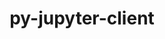 ---
title: "py-jupyter-client"
layout: cache
categories: [package, develop]
meta: {"compilers": ["gcc@=11.1.0", "gcc@=11.4.0", "gcc@=9.4.0", "oneapi@=2024.2.1"], "num_specs": 79, "num_specs_by_stack": {"data-vis-sdk": 9, "e4s": 13, "e4s-neoverse-v2": 14, "e4s-neoverse_v1": 6, "e4s-oneapi": 28, "e4s-power": 3, "root": 79}, "oss": ["ubuntu20.04", "ubuntu22.04"], "platforms": ["linux"], "stacks": ["data-vis-sdk", "e4s", "e4s-neoverse-v2", "e4s-neoverse_v1", "e4s-oneapi", "e4s-power", "root"], "targets": ["neoverse_v1", "neoverse_v2", "ppc64le", "x86_64_v3"], "versions": ["6.1.12", "8.2.0"]}
spec_details: [{"compiler": "gcc@=11.4.0", "hash": "43llxjtrrkizsvhrqrtrv5jqs7rmp77h", "os": "ubuntu22.04", "platform": "linux", "size": "-", "stacks": ["e4s-neoverse_v1", "root"], "target": "neoverse_v1", "variants": ["build_system=python_pip"], "versions": ["8.2.0"]}, {"compiler": "gcc@=11.4.0", "hash": "4lrr6ygop3n4nemdqfndv4jhblql7wc2", "os": "ubuntu22.04", "platform": "linux", "size": "-", "stacks": ["e4s-neoverse-v2", "root"], "target": "neoverse_v2", "variants": ["build_system=python_pip"], "versions": ["8.2.0"]}, {"compiler": "gcc@=11.4.0", "hash": "4tuqemdlfdijg3pvh56jzxybdh6627e4", "os": "ubuntu22.04", "platform": "linux", "size": "-", "stacks": ["e4s-neoverse_v1", "root"], "target": "neoverse_v1", "variants": ["build_system=python_pip"], "versions": ["8.2.0"]}, {"compiler": "gcc@=11.4.0", "hash": "5pimnsdqajgf6njdtrqemx7wuyzp2kf5", "os": "ubuntu22.04", "platform": "linux", "size": "-", "stacks": ["e4s-neoverse-v2", "root"], "target": "neoverse_v2", "variants": ["build_system=python_pip"], "versions": ["8.2.0"]}, {"compiler": "gcc@=11.4.0", "hash": "6nbdgfbb26ligfsr2rpd7xu4xwc3sgv6", "os": "ubuntu22.04", "platform": "linux", "size": "-", "stacks": ["e4s", "root"], "target": "x86_64_v3", "variants": ["build_system=python_pip"], "versions": ["8.2.0"]}, {"compiler": "gcc@=11.4.0", "hash": "6x6gf2w5m6bq6heywnotq2pedlxd3mr6", "os": "ubuntu22.04", "platform": "linux", "size": "-", "stacks": ["e4s-neoverse_v1", "root"], "target": "neoverse_v1", "variants": ["build_system=python_pip"], "versions": ["8.2.0"]}, {"compiler": "gcc@=11.1.0", "hash": "7f2z43suvnmm5wwss35lkgnr2qczxmgl", "os": "ubuntu20.04", "platform": "linux", "size": "-", "stacks": ["data-vis-sdk", "root"], "target": "x86_64_v3", "variants": ["build_system=python_pip"], "versions": ["8.2.0"]}, {"compiler": "oneapi@=2024.2.1", "hash": "7frbad37czjo3kdu4lsad3qeph65jdqy", "os": "ubuntu22.04", "platform": "linux", "size": "-", "stacks": ["e4s-oneapi", "root"], "target": "x86_64_v3", "variants": ["build_system=python_pip"], "versions": ["6.1.12"]}, {"compiler": "oneapi@=2024.2.1", "hash": "7ohsjziture6dzuyzojtn6wz3ce5gkle", "os": "ubuntu22.04", "platform": "linux", "size": "-", "stacks": ["e4s-oneapi", "root"], "target": "x86_64_v3", "variants": ["build_system=python_pip"], "versions": ["8.2.0"]}, {"compiler": "oneapi@=2024.2.1", "hash": "a7pm2tiok5ezi72lyz6d6xer732i4eps", "os": "ubuntu22.04", "platform": "linux", "size": "-", "stacks": ["e4s-oneapi", "root"], "target": "x86_64_v3", "variants": ["build_system=python_pip"], "versions": ["8.2.0"]}, {"compiler": "gcc@=11.4.0", "hash": "aklfgwz5kcb2ldeyzfwqvq6e3hebdsdz", "os": "ubuntu22.04", "platform": "linux", "size": "-", "stacks": ["e4s", "root"], "target": "x86_64_v3", "variants": ["build_system=python_pip"], "versions": ["8.2.0"]}, {"compiler": "gcc@=11.4.0", "hash": "bmeakf7y5xksmcwq7bps2bk3nnyxbcdh", "os": "ubuntu22.04", "platform": "linux", "size": "-", "stacks": ["e4s", "root"], "target": "x86_64_v3", "variants": ["build_system=python_pip"], "versions": ["8.2.0"]}, {"compiler": "oneapi@=2024.2.1", "hash": "buroyepfr4z5y7cc6q5azaqbxybg34dm", "os": "ubuntu22.04", "platform": "linux", "size": "-", "stacks": ["e4s-oneapi", "root"], "target": "x86_64_v3", "variants": ["build_system=python_pip"], "versions": ["8.2.0"]}, {"compiler": "oneapi@=2024.2.1", "hash": "ccuk7zf7kbvxlet3xivjb26m55mj5rr2", "os": "ubuntu22.04", "platform": "linux", "size": "-", "stacks": ["e4s-oneapi", "root"], "target": "x86_64_v3", "variants": ["build_system=python_pip"], "versions": ["8.2.0"]}, {"compiler": "oneapi@=2024.2.1", "hash": "cv2zumt4oquxa2oovvun32k37uxy24wy", "os": "ubuntu22.04", "platform": "linux", "size": "-", "stacks": ["e4s-oneapi", "root"], "target": "x86_64_v3", "variants": ["build_system=python_pip"], "versions": ["8.2.0"]}, {"compiler": "gcc@=11.4.0", "hash": "dju676x2isy7noksh6tow4lpxvkaor5r", "os": "ubuntu22.04", "platform": "linux", "size": "-", "stacks": ["e4s", "root"], "target": "x86_64_v3", "variants": ["build_system=python_pip"], "versions": ["8.2.0"]}, {"compiler": "oneapi@=2024.2.1", "hash": "ed76kyux3b36bz5zeeppwkmak5ghlfrs", "os": "ubuntu22.04", "platform": "linux", "size": "-", "stacks": ["e4s-oneapi", "root"], "target": "x86_64_v3", "variants": ["build_system=python_pip"], "versions": ["8.2.0"]}, {"compiler": "oneapi@=2024.2.1", "hash": "eife6xbv65rty6734kdp5ss5akh6oqg6", "os": "ubuntu22.04", "platform": "linux", "size": "-", "stacks": ["e4s-oneapi", "root"], "target": "x86_64_v3", "variants": ["build_system=python_pip"], "versions": ["8.2.0"]}, {"compiler": "gcc@=11.4.0", "hash": "ev22s4n7lbf7baviudnq4g2lmdfi4nh3", "os": "ubuntu22.04", "platform": "linux", "size": "-", "stacks": ["e4s-neoverse_v1", "root"], "target": "neoverse_v1", "variants": ["build_system=python_pip"], "versions": ["8.2.0"]}, {"compiler": "oneapi@=2024.2.1", "hash": "f566knjewaukpgx7v2k4hpt6cvylm34k", "os": "ubuntu22.04", "platform": "linux", "size": "-", "stacks": ["e4s-oneapi", "root"], "target": "x86_64_v3", "variants": ["build_system=python_pip"], "versions": ["8.2.0"]}, {"compiler": "oneapi@=2024.2.1", "hash": "fifhiu4vniy6istyxjrmtz6f2aoub66c", "os": "ubuntu22.04", "platform": "linux", "size": "-", "stacks": ["e4s-oneapi", "root"], "target": "x86_64_v3", "variants": ["build_system=python_pip"], "versions": ["8.2.0"]}, {"compiler": "oneapi@=2024.2.1", "hash": "ftcekd7lk4gegbr5qqqtucuobzkzksw7", "os": "ubuntu22.04", "platform": "linux", "size": "-", "stacks": ["e4s-oneapi", "root"], "target": "x86_64_v3", "variants": ["build_system=python_pip"], "versions": ["6.1.12"]}, {"compiler": "oneapi@=2024.2.1", "hash": "fx4ac3wnb5bjofttnd5ojvl6y3meo4jg", "os": "ubuntu22.04", "platform": "linux", "size": "-", "stacks": ["e4s-oneapi", "root"], "target": "x86_64_v3", "variants": ["build_system=python_pip"], "versions": ["6.1.12"]}, {"compiler": "gcc@=11.4.0", "hash": "guxesrt27cvss7lxmglsu65ukqulfiyd", "os": "ubuntu22.04", "platform": "linux", "size": "-", "stacks": ["e4s-neoverse-v2", "root"], "target": "neoverse_v2", "variants": ["build_system=python_pip"], "versions": ["8.2.0"]}, {"compiler": "oneapi@=2024.2.1", "hash": "hfdrdbjvzgftr3nivngdotwdtqgumguf", "os": "ubuntu22.04", "platform": "linux", "size": "-", "stacks": ["e4s-oneapi", "root"], "target": "x86_64_v3", "variants": ["build_system=python_pip"], "versions": ["8.2.0"]}, {"compiler": "oneapi@=2024.2.1", "hash": "hmfbb6nxxw2r6w5h7545glam7kftfqdk", "os": "ubuntu22.04", "platform": "linux", "size": "-", "stacks": ["e4s-oneapi", "root"], "target": "x86_64_v3", "variants": ["build_system=python_pip"], "versions": ["6.1.12"]}, {"compiler": "gcc@=11.4.0", "hash": "huuk755cenqusf5c5yxnweiestqacfoe", "os": "ubuntu22.04", "platform": "linux", "size": "-", "stacks": ["e4s", "root"], "target": "x86_64_v3", "variants": ["build_system=python_pip"], "versions": ["8.2.0"]}, {"compiler": "gcc@=11.1.0", "hash": "idrbbjafpdftq6xj3gq5ejv3k5jwmyhh", "os": "ubuntu20.04", "platform": "linux", "size": "-", "stacks": ["data-vis-sdk", "root"], "target": "x86_64_v3", "variants": ["build_system=python_pip"], "versions": ["8.2.0"]}, {"compiler": "gcc@=11.4.0", "hash": "ihaassdgmieerqc5cegx7yzodikeehrm", "os": "ubuntu22.04", "platform": "linux", "size": "-", "stacks": ["e4s-neoverse-v2", "root"], "target": "neoverse_v2", "variants": ["build_system=python_pip"], "versions": ["8.2.0"]}, {"compiler": "gcc@=9.4.0", "hash": "ikoe7ezqiolmaytq3ku6yrzrl3smro5g", "os": "ubuntu20.04", "platform": "linux", "size": "-", "stacks": ["e4s-power", "root"], "target": "ppc64le", "variants": ["build_system=python_pip"], "versions": ["8.2.0"]}, {"compiler": "gcc@=11.4.0", "hash": "jbimtbsz4y2t3i4kxw3zg2juaxhfmrou", "os": "ubuntu22.04", "platform": "linux", "size": "-", "stacks": ["e4s-neoverse-v2", "root"], "target": "neoverse_v2", "variants": ["build_system=python_pip"], "versions": ["8.2.0"]}, {"compiler": "gcc@=11.4.0", "hash": "ke4mlootlmmmia52ptlwxprsyrloq4vy", "os": "ubuntu22.04", "platform": "linux", "size": "-", "stacks": ["e4s-neoverse-v2", "root"], "target": "neoverse_v2", "variants": ["build_system=python_pip"], "versions": ["8.2.0"]}, {"compiler": "gcc@=11.4.0", "hash": "kmi6vemc5ycrtizafocx4zxi5zmdrl52", "os": "ubuntu22.04", "platform": "linux", "size": "-", "stacks": ["e4s-neoverse-v2", "root"], "target": "neoverse_v2", "variants": ["build_system=python_pip"], "versions": ["8.2.0"]}, {"compiler": "gcc@=11.1.0", "hash": "l3g6dorlheqgtlrvv55hpfmnhjua5t6s", "os": "ubuntu20.04", "platform": "linux", "size": "-", "stacks": ["data-vis-sdk", "root"], "target": "x86_64_v3", "variants": ["build_system=python_pip"], "versions": ["8.2.0"]}, {"compiler": "gcc@=11.4.0", "hash": "lhg7qwtzugj32zdor6hd27vvxwqwqkkf", "os": "ubuntu22.04", "platform": "linux", "size": "-", "stacks": ["e4s-neoverse-v2", "root"], "target": "neoverse_v2", "variants": ["build_system=python_pip"], "versions": ["8.2.0"]}, {"compiler": "gcc@=11.1.0", "hash": "lmwha4ozz6j63dyat5g6s477w6wzck4f", "os": "ubuntu20.04", "platform": "linux", "size": "-", "stacks": ["data-vis-sdk", "root"], "target": "x86_64_v3", "variants": ["build_system=python_pip"], "versions": ["8.2.0"]}, {"compiler": "oneapi@=2024.2.1", "hash": "lt3oo5ymjojvqzihihspng437jby7erc", "os": "ubuntu22.04", "platform": "linux", "size": "-", "stacks": ["e4s-oneapi", "root"], "target": "x86_64_v3", "variants": ["build_system=python_pip"], "versions": ["8.2.0"]}, {"compiler": "oneapi@=2024.2.1", "hash": "lu2z3qvjdtadopabcyz43yn7teve5mzp", "os": "ubuntu22.04", "platform": "linux", "size": "-", "stacks": ["e4s-oneapi", "root"], "target": "x86_64_v3", "variants": ["build_system=python_pip"], "versions": ["8.2.0"]}, {"compiler": "oneapi@=2024.2.1", "hash": "lvopc5b5e4yojquwbvvfowubw3x63chf", "os": "ubuntu22.04", "platform": "linux", "size": "-", "stacks": ["root"], "target": "x86_64_v3", "variants": ["build_system=python_pip"], "versions": ["8.2.0"]}, {"compiler": "gcc@=11.1.0", "hash": "m6vqttsopue26xraajyr6q7cf2rm7vkt", "os": "ubuntu20.04", "platform": "linux", "size": "-", "stacks": ["data-vis-sdk", "root"], "target": "x86_64_v3", "variants": ["build_system=python_pip"], "versions": ["8.2.0"]}, {"compiler": "oneapi@=2024.2.1", "hash": "mcr6syp5v56lvukvheatjf3ugaujaact", "os": "ubuntu22.04", "platform": "linux", "size": "-", "stacks": ["e4s-oneapi", "root"], "target": "x86_64_v3", "variants": ["build_system=python_pip"], "versions": ["8.2.0"]}, {"compiler": "gcc@=11.1.0", "hash": "mhvqldjy6nl2decjpbtbfthyi7zbwmkt", "os": "ubuntu20.04", "platform": "linux", "size": "-", "stacks": ["data-vis-sdk", "root"], "target": "x86_64_v3", "variants": ["build_system=python_pip"], "versions": ["8.2.0"]}, {"compiler": "gcc@=11.4.0", "hash": "mhw2i6washl2osgdo5v52ujlosrorpfz", "os": "ubuntu22.04", "platform": "linux", "size": "-", "stacks": ["e4s", "root"], "target": "x86_64_v3", "variants": ["build_system=python_pip"], "versions": ["8.2.0"]}, {"compiler": "gcc@=11.1.0", "hash": "mi24plb2zzbszoo4iqlcpcxdaxc6353s", "os": "ubuntu20.04", "platform": "linux", "size": "-", "stacks": ["data-vis-sdk", "root"], "target": "x86_64_v3", "variants": ["build_system=python_pip"], "versions": ["8.2.0"]}, {"compiler": "gcc@=11.4.0", "hash": "mqvpjk7pc46xqa5saizf3vpiwhcmg3b4", "os": "ubuntu22.04", "platform": "linux", "size": "-", "stacks": ["e4s-neoverse-v2", "root"], "target": "neoverse_v2", "variants": ["build_system=python_pip"], "versions": ["8.2.0"]}, {"compiler": "oneapi@=2024.2.1", "hash": "mvypqrmonx5mwj2ydzf6u3lkttjrsrjv", "os": "ubuntu22.04", "platform": "linux", "size": "-", "stacks": ["root"], "target": "x86_64_v3", "variants": ["build_system=python_pip"], "versions": ["8.2.0"]}, {"compiler": "oneapi@=2024.2.1", "hash": "nh2uvcu6peb7rhztkivbu2czchssbpkz", "os": "ubuntu22.04", "platform": "linux", "size": "-", "stacks": ["e4s-oneapi", "root"], "target": "x86_64_v3", "variants": ["build_system=python_pip"], "versions": ["8.2.0"]}, {"compiler": "gcc@=11.4.0", "hash": "nks6rsehitis623lh7jdcpf4xez4quvb", "os": "ubuntu22.04", "platform": "linux", "size": "-", "stacks": ["e4s-neoverse-v2", "root"], "target": "neoverse_v2", "variants": ["build_system=python_pip"], "versions": ["8.2.0"]}, {"compiler": "oneapi@=2024.2.1", "hash": "nn6pms52czf4uya5f2osozflawjr4gab", "os": "ubuntu22.04", "platform": "linux", "size": "-", "stacks": ["root"], "target": "x86_64_v3", "variants": ["build_system=python_pip"], "versions": ["8.2.0"]}, {"compiler": "gcc@=11.4.0", "hash": "oqawwicobiy7lnyodxs7i2ri2ac2wrtr", "os": "ubuntu22.04", "platform": "linux", "size": "-", "stacks": ["e4s", "root"], "target": "x86_64_v3", "variants": ["build_system=python_pip"], "versions": ["8.2.0"]}, {"compiler": "gcc@=11.4.0", "hash": "pje3bxwfg4xrd25q6pgshgzuidxoba5d", "os": "ubuntu22.04", "platform": "linux", "size": "-", "stacks": ["root"], "target": "neoverse_v2", "variants": ["build_system=python_pip"], "versions": ["8.2.0"]}, {"compiler": "oneapi@=2024.2.1", "hash": "pszfltddb76ohkggwunlxhgk7rug6nn6", "os": "ubuntu22.04", "platform": "linux", "size": "-", "stacks": ["e4s-oneapi", "root"], "target": "x86_64_v3", "variants": ["build_system=python_pip"], "versions": ["6.1.12"]}, {"compiler": "gcc@=11.4.0", "hash": "qg5226prchjp2owzccmwgzj46u5etzil", "os": "ubuntu22.04", "platform": "linux", "size": "-", "stacks": ["root"], "target": "neoverse_v2", "variants": ["build_system=python_pip"], "versions": ["8.2.0"]}, {"compiler": "gcc@=11.4.0", "hash": "qwzby75svxfkaqdqrftdctfcvoyz4anp", "os": "ubuntu22.04", "platform": "linux", "size": "-", "stacks": ["e4s-neoverse-v2", "root"], "target": "neoverse_v2", "variants": ["build_system=python_pip"], "versions": ["8.2.0"]}, {"compiler": "gcc@=9.4.0", "hash": "r2b3isez763k45kccktkq4tlxjvgumwy", "os": "ubuntu20.04", "platform": "linux", "size": "-", "stacks": ["e4s-power", "root"], "target": "ppc64le", "variants": ["build_system=python_pip"], "versions": ["8.2.0"]}, {"compiler": "gcc@=11.4.0", "hash": "r7gt5ssn2n5dxmvpqijo3o5bw545c565", "os": "ubuntu22.04", "platform": "linux", "size": "-", "stacks": ["root"], "target": "x86_64_v3", "variants": ["build_system=python_pip"], "versions": ["8.2.0"]}, {"compiler": "oneapi@=2024.2.1", "hash": "rl2dnshjx2o75uqbgiy53zpjy25fcdsj", "os": "ubuntu22.04", "platform": "linux", "size": "-", "stacks": ["e4s-oneapi", "root"], "target": "x86_64_v3", "variants": ["build_system=python_pip"], "versions": ["8.2.0"]}, {"compiler": "gcc@=11.1.0", "hash": "rspaotpzb6wa7wwfcohaj6f4vkucxdw2", "os": "ubuntu20.04", "platform": "linux", "size": "-", "stacks": ["data-vis-sdk", "root"], "target": "x86_64_v3", "variants": ["build_system=python_pip"], "versions": ["8.2.0"]}, {"compiler": "gcc@=11.4.0", "hash": "ruthwxvepypynt7he6yzgkscs2hhdatm", "os": "ubuntu22.04", "platform": "linux", "size": "-", "stacks": ["e4s-neoverse-v2", "root"], "target": "neoverse_v2", "variants": ["build_system=python_pip"], "versions": ["8.2.0"]}, {"compiler": "gcc@=11.4.0", "hash": "sidfc66eaonamy3dlzigljhppq3qdyqf", "os": "ubuntu22.04", "platform": "linux", "size": "-", "stacks": ["e4s-neoverse_v1", "root"], "target": "neoverse_v1", "variants": ["build_system=python_pip"], "versions": ["8.2.0"]}, {"compiler": "gcc@=11.4.0", "hash": "sobtwylap4cj7jvid2cuzih2ypp6crns", "os": "ubuntu22.04", "platform": "linux", "size": "-", "stacks": ["e4s", "root"], "target": "x86_64_v3", "variants": ["build_system=python_pip"], "versions": ["8.2.0"]}, {"compiler": "oneapi@=2024.2.1", "hash": "tt7gw3r2gy7tdicz7za7tumk6pextl7o", "os": "ubuntu22.04", "platform": "linux", "size": "-", "stacks": ["e4s-oneapi", "root"], "target": "x86_64_v3", "variants": ["build_system=python_pip"], "versions": ["8.2.0"]}, {"compiler": "gcc@=11.4.0", "hash": "ty4k6iohdqcz4vhgg5srxd3p5b4wrcgn", "os": "ubuntu22.04", "platform": "linux", "size": "-", "stacks": ["e4s-neoverse-v2", "root"], "target": "neoverse_v2", "variants": ["build_system=python_pip"], "versions": ["8.2.0"]}, {"compiler": "gcc@=11.4.0", "hash": "uf7ehexisurkk3djntdw7icufoeu5soi", "os": "ubuntu22.04", "platform": "linux", "size": "-", "stacks": ["e4s", "root"], "target": "x86_64_v3", "variants": ["build_system=python_pip"], "versions": ["8.2.0"]}, {"compiler": "gcc@=11.4.0", "hash": "v5bsr2jhn6sem7x6wydickbew2iela4q", "os": "ubuntu22.04", "platform": "linux", "size": "-", "stacks": ["e4s", "root"], "target": "x86_64_v3", "variants": ["build_system=python_pip"], "versions": ["8.2.0"]}, {"compiler": "oneapi@=2024.2.1", "hash": "vfyzjvhwq5qimybmr65lgf4zhfg3pvaq", "os": "ubuntu22.04", "platform": "linux", "size": "-", "stacks": ["e4s-oneapi", "root"], "target": "x86_64_v3", "variants": ["build_system=python_pip"], "versions": ["8.2.0"]}, {"compiler": "oneapi@=2024.2.1", "hash": "vijiwvfjqwouju5uhczl4owip3qzleov", "os": "ubuntu22.04", "platform": "linux", "size": "-", "stacks": ["e4s-oneapi", "root"], "target": "x86_64_v3", "variants": ["build_system=python_pip"], "versions": ["8.2.0"]}, {"compiler": "oneapi@=2024.2.1", "hash": "vmvuw7u6oijlybfvgk5nguiafkz53vwr", "os": "ubuntu22.04", "platform": "linux", "size": "-", "stacks": ["e4s-oneapi", "root"], "target": "x86_64_v3", "variants": ["build_system=python_pip"], "versions": ["6.1.12"]}, {"compiler": "oneapi@=2024.2.1", "hash": "vrdwhh6afheugs3tck6kqnk6keozlv3w", "os": "ubuntu22.04", "platform": "linux", "size": "-", "stacks": ["e4s-oneapi", "root"], "target": "x86_64_v3", "variants": ["build_system=python_pip"], "versions": ["6.1.12"]}, {"compiler": "gcc@=9.4.0", "hash": "w2kd7vsxzh35uxdxn2tkxrro2m6trocy", "os": "ubuntu20.04", "platform": "linux", "size": "-", "stacks": ["e4s-power", "root"], "target": "ppc64le", "variants": ["build_system=python_pip"], "versions": ["8.2.0"]}, {"compiler": "oneapi@=2024.2.1", "hash": "w7yucjnagaso5d22kmxjs3c526lguoau", "os": "ubuntu22.04", "platform": "linux", "size": "-", "stacks": ["e4s-oneapi", "root"], "target": "x86_64_v3", "variants": ["build_system=python_pip"], "versions": ["8.2.0"]}, {"compiler": "gcc@=11.4.0", "hash": "xg7wufo3cgj7cas5rzrwuy5xbo2j6ugr", "os": "ubuntu22.04", "platform": "linux", "size": "-", "stacks": ["e4s-neoverse_v1", "root"], "target": "neoverse_v1", "variants": ["build_system=python_pip"], "versions": ["8.2.0"]}, {"compiler": "oneapi@=2024.2.1", "hash": "xwfg5lodpetit3uwm3zn6tlnuyooca4v", "os": "ubuntu22.04", "platform": "linux", "size": "-", "stacks": ["e4s-oneapi", "root"], "target": "x86_64_v3", "variants": ["build_system=python_pip"], "versions": ["8.2.0"]}, {"compiler": "gcc@=11.4.0", "hash": "y6gieogfyka4xolz4q3pihzgoknr7ou4", "os": "ubuntu22.04", "platform": "linux", "size": "-", "stacks": ["e4s", "root"], "target": "x86_64_v3", "variants": ["build_system=python_pip"], "versions": ["8.2.0"]}, {"compiler": "oneapi@=2024.2.1", "hash": "yanylmgb5ssd2odxp6zwpcluypdmggif", "os": "ubuntu22.04", "platform": "linux", "size": "-", "stacks": ["e4s-oneapi", "root"], "target": "x86_64_v3", "variants": ["build_system=python_pip"], "versions": ["8.2.0"]}, {"compiler": "gcc@=11.4.0", "hash": "yxizry6teczuoxxbhckxuvxsoceb3qla", "os": "ubuntu22.04", "platform": "linux", "size": "-", "stacks": ["e4s", "root"], "target": "x86_64_v3", "variants": ["build_system=python_pip"], "versions": ["8.2.0"]}, {"compiler": "gcc@=11.4.0", "hash": "z74xe6c46zxtygyuuxhuukmjivylfk7v", "os": "ubuntu22.04", "platform": "linux", "size": "-", "stacks": ["e4s", "root"], "target": "x86_64_v3", "variants": ["build_system=python_pip"], "versions": ["8.2.0"]}, {"compiler": "gcc@=11.1.0", "hash": "zejz4tzwazkg2pp5cwo2yrup7p4krpbi", "os": "ubuntu20.04", "platform": "linux", "size": "-", "stacks": ["data-vis-sdk", "root"], "target": "x86_64_v3", "variants": ["build_system=python_pip"], "versions": ["8.2.0"]}, {"compiler": "gcc@=11.4.0", "hash": "ztpm2rimvhmdrcu7hx7szgq5fhlduoyk", "os": "ubuntu22.04", "platform": "linux", "size": "-", "stacks": ["e4s-neoverse-v2", "root"], "target": "neoverse_v2", "variants": ["build_system=python_pip"], "versions": ["8.2.0"]}]
---